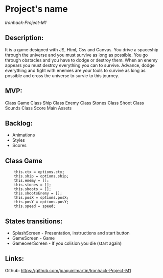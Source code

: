 # Project's name

*Ironhack-Project-M1*

## Description:
It is a game designed with JS, Html, Css and Canvas. You drive a spaceship through the universe and you must survive as long as possible. You go through obstacles and you have to dodge or destroy them. When an enemy appears you must destroy everything you can to survive. Advance, dodge everything and fight with enemies are your tools to survive as long as possible and cross the universe to survie to this journey.

## MVP:

Class Game
Class Ship 
Class Enemy
Class Stones
Class Shoot
Class Sounds
Class Score
Main
Assets

## Backlog:

- Animations
- Styles
- Scores

## Class Game

```
    this.ctx = options.ctx;
    this.ship = options.ship;
    this.enemy = [];
    this.stones = [];
    this.shoots = [];
    this.shootsEnemy = [];
    this.posX = options.posX;
    this.posY = options.posY;
    this.speed = speed; 
  ```

## States transitions:

- SplashScreen - Presentation, instructions and start button
- GameScreen - Game
- GameoverScreen - If you colision you die (start again)

## Links:

Github: https://github.com/joaquinlmartin/Ironhack-Project-M1
